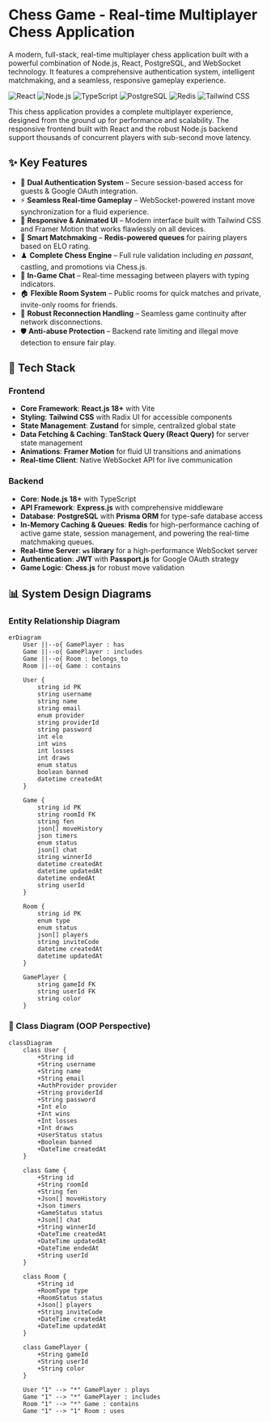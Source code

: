 # Chess Game - Real-time Multiplayer Chess Application

A modern, full-stack, real-time multiplayer chess application built with a powerful combination of Node.js, React, PostgreSQL, and WebSocket technology. It features a comprehensive authentication system, intelligent matchmaking, and a seamless, responsive gameplay experience.

![React](https://img.shields.io/badge/React-20232A?style=for-the-badge&logo=react&logoColor=61DAFB)
![Node.js](https://img.shields.io/badge/Node.js-339933?style=for-the-badge&logo=nodedotjs&logoColor=white)
![TypeScript](https://img.shields.io/badge/TypeScript-007ACC?style=for-the-badge&logo=typescript&logoColor=white)
![PostgreSQL](https://img.shields.io/badge/PostgreSQL-316192?style=for-the-badge&logo=postgresql&logoColor=white)
![Redis](https://img.shields.io/badge/redis-%23DD0031.svg?&style=for-the-badge&logo=redis&logoColor=white)
![Tailwind CSS](https://img.shields.io/badge/Tailwind_CSS-38B2AC?style=for-the-badge&logo=tailwind-css&logoColor=white)

This chess application provides a complete multiplayer experience, designed from the ground up for performance and scalability. The responsive frontend built with React and the robust Node.js backend support thousands of concurrent players with sub-second move latency.

## ✨ Key Features

-   🔐 **Dual Authentication System** – Secure session-based access for guests & Google OAuth integration.
-   ⚡ **Seamless Real-time Gameplay** – WebSocket-powered instant move synchronization for a fluid experience.
-   🎨 **Responsive & Animated UI** – Modern interface built with Tailwind CSS and Framer Motion that works flawlessly on all devices.
-   🧠 **Smart Matchmaking** – **Redis-powered queues** for pairing players based on ELO rating.
-   ♟️ **Complete Chess Engine** – Full rule validation including *en passant*, castling, and promotions via Chess.js.
-   💬 **In-Game Chat** – Real-time messaging between players with typing indicators.
-   🏠 **Flexible Room System** – Public rooms for quick matches and private, invite-only rooms for friends.
-   🔄 **Robust Reconnection Handling** – Seamless game continuity after network disconnections.
-   🛡️ **Anti-abuse Protection** – Backend rate limiting and illegal move detection to ensure fair play.

## 🚀 Tech Stack

### Frontend

-   **Core Framework**: **React.js 18+** with Vite
-   **Styling**: **Tailwind CSS** with Radix UI for accessible components
-   **State Management**: **Zustand** for simple, centralized global state
-   **Data Fetching & Caching**: **TanStack Query (React Query)** for server state management
-   **Animations**: **Framer Motion** for fluid UI transitions and animations
-   **Real-time Client**: Native WebSocket API for live communication

### Backend

-   **Core**: **Node.js 18+** with TypeScript
-   **API Framework**: **Express.js** with comprehensive middleware
-   **Database**: **PostgreSQL** with **Prisma ORM** for type-safe database access
-   **In-Memory Caching & Queues**: **Redis** for high-performance caching of active game state, session management, and powering the real-time matchmaking queues.
-   **Real-time Server**: **`ws` library** for a high-performance WebSocket server
-   **Authentication**: **JWT** with **Passport.js** for Google OAuth strategy
-   **Game Logic**: **Chess.js** for robust move validation

## 📊 System Design Diagrams

### Entity Relationship Diagram


```mermaid
erDiagram
    User ||--o{ GamePlayer : has
    Game ||--o{ GamePlayer : includes
    Game ||--o{ Room : belongs_to
    Room ||--o{ Game : contains

    User {
        string id PK
        string username
        string name
        string email
        enum provider
        string providerId
        string password
        int elo
        int wins
        int losses
        int draws
        enum status
        boolean banned
        datetime createdAt
    }

    Game {
        string id PK
        string roomId FK
        string fen
        json[] moveHistory
        json timers
        enum status
        json[] chat
        string winnerId
        datetime createdAt
        datetime updatedAt
        datetime endedAt
        string userId
    }

    Room {
        string id PK
        enum type
        enum status
        json[] players
        string inviteCode
        datetime createdAt
        datetime updatedAt
    }

    GamePlayer {
        string gameId FK
        string userId FK
        string color
    }
```

### 🧭 Class Diagram (OOP Perspective)

```mermaid
classDiagram
    class User {
        +String id
        +String username
        +String name
        +String email
        +AuthProvider provider
        +String providerId
        +String password
        +Int elo
        +Int wins
        +Int losses
        +Int draws
        +UserStatus status
        +Boolean banned
        +DateTime createdAt
    }

    class Game {
        +String id
        +String roomId
        +String fen
        +Json[] moveHistory
        +Json timers
        +GameStatus status
        +Json[] chat
        +String winnerId
        +DateTime createdAt
        +DateTime updatedAt
        +DateTime endedAt
        +String userId
    }

    class Room {
        +String id
        +RoomType type
        +RoomStatus status
        +Json[] players
        +String inviteCode
        +DateTime createdAt
        +DateTime updatedAt
    }

    class GamePlayer {
        +String gameId
        +String userId
        +String color
    }

    User "1" --> "*" GamePlayer : plays
    Game "1" --> "*" GamePlayer : includes
    Room "1" --> "*" Game : contains
    Game "1" --> "1" Room : uses
```